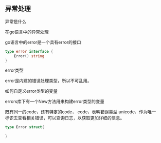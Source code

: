 

## 异常处理


异常是什么

在go语言中的异常处理

go语言中的error是一个具有error的接口
```go title="buildin.go"
type error interface {
	Error() string
}
```

error类型

error是内建的错误处理类型，所以不可乱用。

如何自定义error类型的变量

errors库下有一个New方法用来构建error类型的变量



既有同一的code，还有特定的code，
code，表明错误类型
unicode，作为唯一标识去查看相关错误，可以查询日志，以获取更加详细的信息。


```go 
type Error struct{
	
}
```